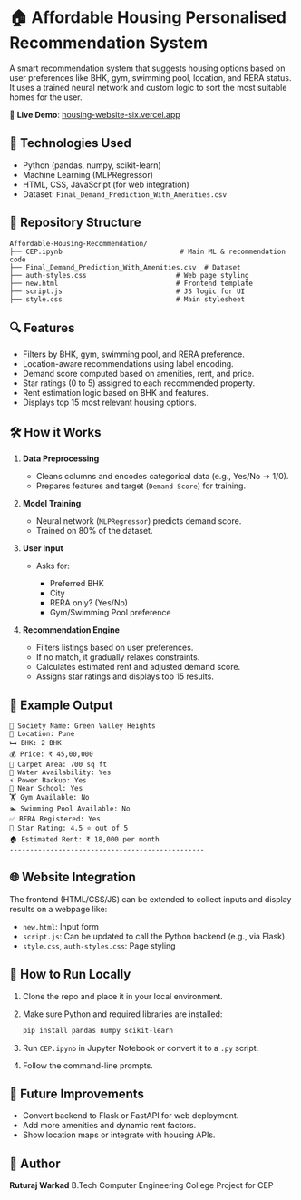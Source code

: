 # 🏠 Affordable Housing Personalised Recommendation System

A smart recommendation system that suggests housing options based on user preferences like BHK, gym, swimming pool, location, and RERA status. It uses a trained neural network and custom logic to sort the most suitable homes for the user.

🔗 **Live Demo**: [housing-website-six.vercel.app](https://housing-website-six.vercel.app/)


## 🧠 Technologies Used

* Python (pandas, numpy, scikit-learn)
* Machine Learning (MLPRegressor)
* HTML, CSS, JavaScript (for web integration)
* Dataset: `Final_Demand_Prediction_With_Amenities.csv`


## 📁 Repository Structure

```
Affordable-Housing-Recommendation/
├── CEP.ipynb                             # Main ML & recommendation code
├── Final_Demand_Prediction_With_Amenities.csv  # Dataset
├── auth-styles.css                      # Web page styling
├── new.html                             # Frontend template
├── script.js                            # JS logic for UI
├── style.css                            # Main stylesheet
```


## 🔍 Features

* Filters by BHK, gym, swimming pool, and RERA preference.
* Location-aware recommendations using label encoding.
* Demand score computed based on amenities, rent, and price.
* Star ratings (0 to 5) assigned to each recommended property.
* Rent estimation logic based on BHK and features.
* Displays top 15 most relevant housing options.


## 🛠️ How it Works

1. **Data Preprocessing**

   * Cleans columns and encodes categorical data (e.g., Yes/No → 1/0).
   * Prepares features and target (`Demand Score`) for training.

2. **Model Training**

   * Neural network (`MLPRegressor`) predicts demand score.
   * Trained on 80% of the dataset.

3. **User Input**

   * Asks for:

     * Preferred BHK
     * City
     * RERA only? (Yes/No)
     * Gym/Swimming Pool preference

4. **Recommendation Engine**

   * Filters listings based on user preferences.
   * If no match, it gradually relaxes constraints.
   * Calculates estimated rent and adjusted demand score.
   * Assigns star ratings and displays top 15 results.


## 🧪 Example Output

```
🏡 Society Name: Green Valley Heights
📍 Location: Pune
🛏 BHK: 2 BHK
💰 Price: ₹ 45,00,000
📐 Carpet Area: 700 sq ft
🚰 Water Availability: Yes
⚡ Power Backup: Yes
🏫 Near School: Yes
🏋 Gym Available: No
🏊 Swimming Pool Available: No
✅ RERA Registered: Yes
🌟 Star Rating: 4.5 ⭐ out of 5
🏠 Estimated Rent: ₹ 18,000 per month
------------------------------------------------
```


## 🌐 Website Integration

The frontend (HTML/CSS/JS) can be extended to collect inputs and display results on a webpage like:

* `new.html`: Input form
* `script.js`: Can be updated to call the Python backend (e.g., via Flask)
* `style.css`, `auth-styles.css`: Page styling


## 🚀 How to Run Locally

1. Clone the repo and place it in your local environment.
2. Make sure Python and required libraries are installed:

   ```bash
   pip install pandas numpy scikit-learn
   ```
3. Run `CEP.ipynb` in Jupyter Notebook or convert it to a `.py` script.
4. Follow the command-line prompts.


## 📌 Future Improvements

* Convert backend to Flask or FastAPI for web deployment.
* Add more amenities and dynamic rent factors.
* Show location maps or integrate with housing APIs.


## 👤 Author

**Ruturaj Warkad**
B.Tech Computer Engineering
College Project for CEP 

